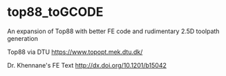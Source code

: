 # top88_toGCODE
 An expansion of Top88 with better FE code and rudimentary 2.5D toolpath generation
 
 Top88 via DTU
 https://www.topopt.mek.dtu.dk/
 
 Dr. Khennane's FE Text
 http://dx.doi.org/10.1201/b15042
